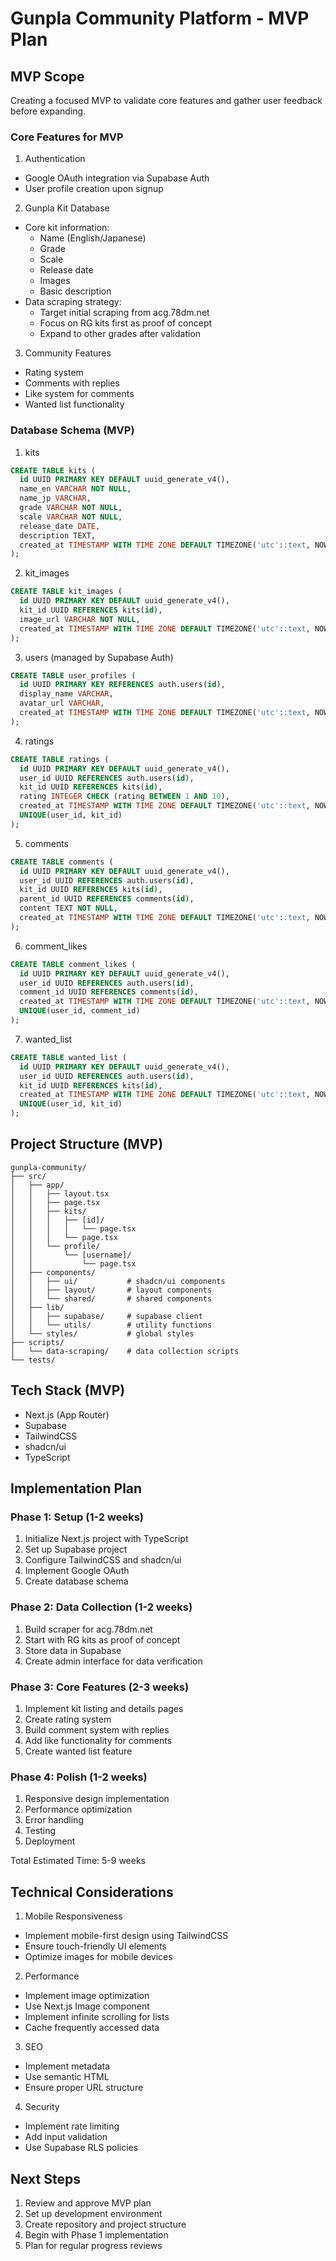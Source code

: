 # Gunpla Community Platform - MVP Plan

## MVP Scope
Creating a focused MVP to validate core features and gather user feedback before expanding.

### Core Features for MVP

1. Authentication
- Google OAuth integration via Supabase Auth
- User profile creation upon signup

2. Gunpla Kit Database
- Core kit information:
  - Name (English/Japanese)
  - Grade
  - Scale
  - Release date
  - Images
  - Basic description
- Data scraping strategy:
  - Target initial scraping from acg.78dm.net
  - Focus on RG kits first as proof of concept
  - Expand to other grades after validation

3. Community Features
- Rating system
- Comments with replies
- Like system for comments
- Wanted list functionality

### Database Schema (MVP)

1. kits
```sql
CREATE TABLE kits (
  id UUID PRIMARY KEY DEFAULT uuid_generate_v4(),
  name_en VARCHAR NOT NULL,
  name_jp VARCHAR,
  grade VARCHAR NOT NULL,
  scale VARCHAR NOT NULL,
  release_date DATE,
  description TEXT,
  created_at TIMESTAMP WITH TIME ZONE DEFAULT TIMEZONE('utc'::text, NOW())
);
```

2. kit_images
```sql
CREATE TABLE kit_images (
  id UUID PRIMARY KEY DEFAULT uuid_generate_v4(),
  kit_id UUID REFERENCES kits(id),
  image_url VARCHAR NOT NULL,
  created_at TIMESTAMP WITH TIME ZONE DEFAULT TIMEZONE('utc'::text, NOW())
);
```

3. users (managed by Supabase Auth)
```sql
CREATE TABLE user_profiles (
  id UUID PRIMARY KEY REFERENCES auth.users(id),
  display_name VARCHAR,
  avatar_url VARCHAR,
  created_at TIMESTAMP WITH TIME ZONE DEFAULT TIMEZONE('utc'::text, NOW())
);
```

4. ratings
```sql
CREATE TABLE ratings (
  id UUID PRIMARY KEY DEFAULT uuid_generate_v4(),
  user_id UUID REFERENCES auth.users(id),
  kit_id UUID REFERENCES kits(id),
  rating INTEGER CHECK (rating BETWEEN 1 AND 10),
  created_at TIMESTAMP WITH TIME ZONE DEFAULT TIMEZONE('utc'::text, NOW()),
  UNIQUE(user_id, kit_id)
);
```

5. comments
```sql
CREATE TABLE comments (
  id UUID PRIMARY KEY DEFAULT uuid_generate_v4(),
  user_id UUID REFERENCES auth.users(id),
  kit_id UUID REFERENCES kits(id),
  parent_id UUID REFERENCES comments(id),
  content TEXT NOT NULL,
  created_at TIMESTAMP WITH TIME ZONE DEFAULT TIMEZONE('utc'::text, NOW())
);
```

6. comment_likes
```sql
CREATE TABLE comment_likes (
  id UUID PRIMARY KEY DEFAULT uuid_generate_v4(),
  user_id UUID REFERENCES auth.users(id),
  comment_id UUID REFERENCES comments(id),
  created_at TIMESTAMP WITH TIME ZONE DEFAULT TIMEZONE('utc'::text, NOW()),
  UNIQUE(user_id, comment_id)
);
```

7. wanted_list
```sql
CREATE TABLE wanted_list (
  id UUID PRIMARY KEY DEFAULT uuid_generate_v4(),
  user_id UUID REFERENCES auth.users(id),
  kit_id UUID REFERENCES kits(id),
  created_at TIMESTAMP WITH TIME ZONE DEFAULT TIMEZONE('utc'::text, NOW()),
  UNIQUE(user_id, kit_id)
);
```

## Project Structure (MVP)

```
gunpla-community/
├── src/
│   ├── app/
│   │   ├── layout.tsx
│   │   ├── page.tsx
│   │   ├── kits/
│   │   │   ├── [id]/
│   │   │   │   └── page.tsx
│   │   │   └── page.tsx
│   │   └── profile/
│   │       └── [username]/
│   │           └── page.tsx
│   ├── components/
│   │   ├── ui/           # shadcn/ui components
│   │   ├── layout/       # layout components
│   │   └── shared/       # shared components
│   ├── lib/
│   │   ├── supabase/     # supabase client
│   │   └── utils/        # utility functions
│   └── styles/           # global styles
├── scripts/
│   └── data-scraping/    # data collection scripts
└── tests/
```

## Tech Stack (MVP)
- Next.js (App Router)
- Supabase
- TailwindCSS
- shadcn/ui
- TypeScript

## Implementation Plan

### Phase 1: Setup (1-2 weeks)
1. Initialize Next.js project with TypeScript
2. Set up Supabase project
3. Configure TailwindCSS and shadcn/ui
4. Implement Google OAuth
5. Create database schema

### Phase 2: Data Collection (1-2 weeks)
1. Build scraper for acg.78dm.net
2. Start with RG kits as proof of concept
3. Store data in Supabase
4. Create admin interface for data verification

### Phase 3: Core Features (2-3 weeks)
1. Implement kit listing and details pages
2. Create rating system
3. Build comment system with replies
4. Add like functionality for comments
5. Create wanted list feature

### Phase 4: Polish (1-2 weeks)
1. Responsive design implementation
2. Performance optimization
3. Error handling
4. Testing
5. Deployment

Total Estimated Time: 5-9 weeks

## Technical Considerations

1. Mobile Responsiveness
- Implement mobile-first design using TailwindCSS
- Ensure touch-friendly UI elements
- Optimize images for mobile devices

2. Performance
- Implement image optimization
- Use Next.js Image component
- Implement infinite scrolling for lists
- Cache frequently accessed data

3. SEO
- Implement metadata
- Use semantic HTML
- Ensure proper URL structure

4. Security
- Implement rate limiting
- Add input validation
- Use Supabase RLS policies

## Next Steps

1. Review and approve MVP plan
2. Set up development environment
3. Create repository and project structure
4. Begin with Phase 1 implementation
5. Plan for regular progress reviews